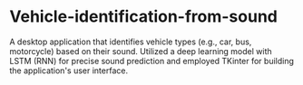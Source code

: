 # Vehicle-identification-from-sound
A desktop application that identifies vehicle types (e.g., car, bus, motorcycle) based on their sound. Utilized a deep learning model with LSTM (RNN) for precise sound prediction and employed TKinter for building the application's user interface.

